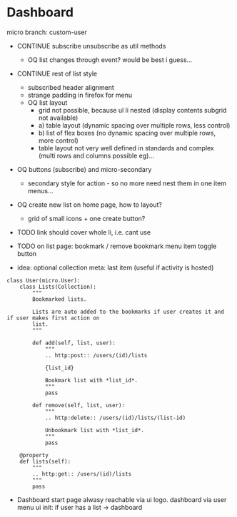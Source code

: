 # Dashboard

micro branch: custom-user

* CONTINUE subscribe unsubscribe as util methods
  * OQ list changes through event? would be best i guess...
* CONTINUE rest of list style
  * subscribed header alignment
  * strange padding in firefox for menu
  * OQ list layout
    * grid not possible, because ul li nested (display contents subgrid not available)
    * a) table layout (dynamic spacing over multiple rows, less control)
    * b) list of flex boxes (no dynamic spacing over multiple rows, more control)
    * table layout not very well defined in standards and complex (multi rows and columns possible eg)...

* OQ buttons (subscribe) and micro-secondary
  * secondary style for action - so no more need nest them in one item menus...
* OQ create new list on home page, how to layout?
  * grid of small icons + one create button?
* TODO link should cover whole li, i.e. cant use <a>
* TODO on list page: bookmark / remove bookmark menu item toggle button

* idea: optional collection meta: last item (useful if activity is hosted)

```
class User(micro.User):
    class Lists(Collection):
        """
        Bookmarked lists.

        Lists are auto added to the bookmarks if user creates it and if user makes first action on
        list.
        """

        def add(self, list, user):
            """
            .. http:post:: /users/(id)/lists

            {list_id}

            Bookmark list with *list_id*.
            """
            pass

        def remove(self, list, user):
            """
            .. http:delete:: /users/(id)/lists/(list-id)

            Unbookmark list with *list_id*.
            """
            pass

    @property
    def lists(self):
        """
        .. http:get:: /users/(id)/lists
        """
        pass
```

* Dashboard
start page alwasy reachable via ui logo. dashboard via user menu
ui init: if user has a list -> dashboard

